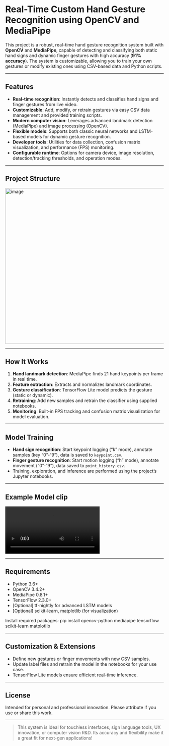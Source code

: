 
# Real-Time Custom Hand Gesture Recognition using OpenCV and MediaPipe

This project is a robust, real-time hand gesture recognition system built with **OpenCV** and **MediaPipe**, capable of detecting and classifying both static hand signs and dynamic finger gestures with high accuracy (**91% accuracy**). The system is customizable, allowing you to train your own gestures or modify existing ones using CSV-based data and Python scripts.

---

## Features

- **Real-time recognition**: Instantly detects and classifies hand signs and finger gestures from live video.
- **Customizable**: Add, modify, or retrain gestures via easy CSV data management and provided training scripts.
- **Modern computer vision**: Leverages advanced landmark detection (MediaPipe) and image processing (OpenCV).
- **Flexible models**: Supports both classic neural networks and LSTM-based models for dynamic gesture recognition.
- **Developer tools**: Utilities for data collection, confusion matrix visualization, and performance (FPS) monitoring.
- **Configurable runtime**: Options for camera device, image resolution, detection/tracking thresholds, and operation modes.

---

## Project Structure

<img width="730" height="493" alt="image" src="https://github.com/user-attachments/assets/cb73f25b-27fe-43f4-a4a0-c1059651a2d5" />




---

## How It Works

1. **Hand landmark detection**: MediaPipe finds 21 hand keypoints per frame in real time.
2. **Feature extraction**: Extracts and normalizes landmark coordinates.
3. **Gesture classification**: TensorFlow Lite model predicts the gesture (static or dynamic).
4. **Retraining**: Add new samples and retrain the classifier using supplied notebooks.
5. **Monitoring**: Built-in FPS tracking and confusion matrix visualization for model evaluation.

---

## Model Training

- **Hand sign recognition**: Start keypoint logging (“k” mode), annotate samples (key “0”-“9”), data is saved to `keypoint.csv`.
- **Finger gesture recognition**: Start motion logging (“h” mode), annotate movement (“0”-“9”), data saved to `point_history.csv`.
- Training, exploration, and inference are performed using the project’s Jupyter notebooks.

---

## Example Model clip

![Model clip](hand.mp4)

---

## Requirements

- Python 3.6+
- OpenCV 3.4.2+
- MediaPipe 0.8.1+
- TensorFlow 2.3.0+  
- [Optional] tf-nightly for advanced LSTM models  
- [Optional] scikit-learn, matplotlib (for visualization)

Install required packages:
pip install opencv-python mediapipe tensorflow scikit-learn matplotlib



---

## Customization & Extensions

- Define new gestures or finger movements with new CSV samples.
- Update label files and retrain the model in the notebooks for your use case.
- TensorFlow Lite models ensure efficient real-time inference.

---

## License

Intended for personal and professional innovation. Please attribute if you use or share this work.

---

> This system is ideal for touchless interfaces, sign language tools, UX innovation, or computer vision R&D. Its accuracy and flexibility make it a great fit for next-gen applications!

